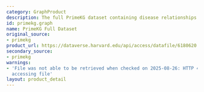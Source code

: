 ```yaml
---
category: GraphProduct
description: The full PrimeKG dataset containing disease relationships.
id: primekg.graph
name: PrimeKG Full Dataset
original_source:
- primekg
product_url: https://dataverse.harvard.edu/api/access/datafile/6180620
secondary_source:
- primekg
warnings:
- 'File was not able to be retrieved when checked on 2025-08-26: HTTP 403 error when
  accessing file'
layout: product_detail
---
```

